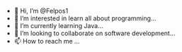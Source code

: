 - 👋 Hi, I’m @Felpos1
- 👀 I’m interested in learn all about programming...
- 🌱 I’m currently learning Java...
- 💞️ I’m looking to collaborate on software development...
- 📫 How to reach me ...

<!---
Felpos1/Felpos1 is a ✨ special ✨ repository because its `README.md` (this file) appears on your GitHub profile.
You can click the Preview link to take a look at your changes.
--->
